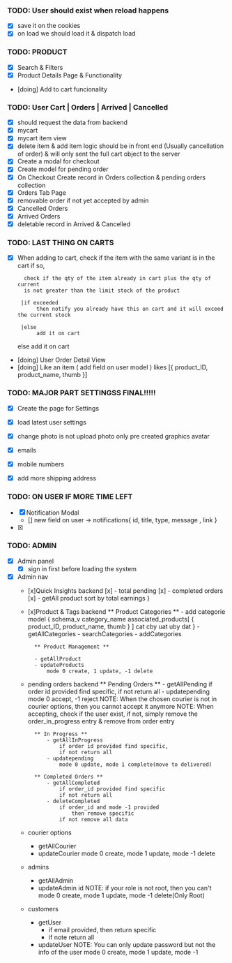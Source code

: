 ### TODO: User should exist when reload happens
- [x] save it on the cookies
- [x] on load we should load it & dispatch load

### TODO: PRODUCT
- [x] Search & Filters
- [x] Product Details Page & Functionality
- [doing] Add to cart funcionality

### TODO: User Cart | Orders | Arrived | Cancelled
- [x] should request the data from backend
- [x] mycart
- [x] mycart item view
- [x] delete item & add item logic should be in front end (Usually cancellation of order)
      & will only sent the full cart object to the server
- [x] Create a modal for checkout
- [x] Create model for pending order
- [x] On Checkout Create record in Orders collection & pending orders collection
- [x] Orders Tab Page
- [x] removable order if not yet accepted by admin
- [x] Cancelled Orders
- [x] Arrived Orders
- [x] deletable record in Arrived & Cancelled

### TODO: LAST THING ON CARTS 
- [x] When adding to cart, check if the item with the same variant is in the cart
     if so, 
     
        check if the qty of the item already in cart plus the qty of current
        is not greater than the limit stock of the product
       
       |if exceeded 
            then notify you already have this on cart and it will exceed the current stock

       |else 
            add it on cart

    else 
        add it on cart


- [doing] User Order Detail View
- [doing] Like an item ( add field on user model )
        likes [{ product_ID, product_name, thumb }]
        

### TODO: MAJOR PART SETTINGSS FINAL!!!!!
- [x] Create the page for Settings
- [x] load latest user settings
- [x] change photo is not upload photo only pre created graphics avatar
- [x] emails
- [x] mobile numbers
- [x] add more shipping address




### TODO: ON USER IF MORE TIME LEFT
- [x] Notification Modal
    - [] new field on user -> notifications{ id, title, type, message , link }
- [x]



### TODO: ADMIN
- [x] Admin panel
    - [x] sign in first before loading the system
- [x] Admin nav
    - [x]Quick Insights
        backend
           [x] - total pending
           [x] - completed orders
           [x] - getAll product sort by total earnings                }
    - [x]Product & Tags 
        backend
         ** Product Categories **
            - add categorie model
              {
                  schema_v
                  category_name
                  associated_products[
                      {
                          product_ID,
                          product_name,
                          thumb
                      }
                  ]
                  cat
                  cby
                  uat
                  uby
                  dat
              }
            - getAllCategories
            - searchCategories
            - addCategories

            ** Product Management **

            - getAllProduct
            - updateProducts
                mode 0 create, 1 update, -1 delete
            

    - pending orders 
        backend 
            ** Pending Orders **
                - getAllPending
                    if order id provided find specific,
                    if not return all
                - updatepending
                    mode 0 accept, -1 reject
             NOTE: When the chosen courier is not in courier options, then you cannot accept it anymore 
             NOTE: When accepting, check if the user exist, if not, simply remove the order_in_progress entry & remove from order entry
            
            ** In Progress **
                - getAllInProgress
                    if order id provided find specific,
                    if not return all
                - updatepending
                    mode 0 update, mode 1 complete(move to delivered)

            ** Completed Orders **
                - getAllCompleted
                    if order_id provided find specific
                    if not return all
                - deleteCompleted
                    if order_id and mode -1 provided
                        then remove specific
                    if not remove all data
                
    - courier options 
        - getAllCourier
        - updateCourier
            mode 0 create, mode 1 update, mode -1 delete
        
    - admins 
        - getAllAdmin
        - updateAdmin
            id
            NOTE: if your role is not root, then you can't 
            mode 0 create, mode 1 update, mode -1 delete(Only Root)
        
    - customers 
        - getUser
            - if email provided, then return specific
            - if note return all
        - updateUser
            NOTE: You can only update password but not the info of the user
            mode 0 create,
            mode 1 update,
            mode -1 






